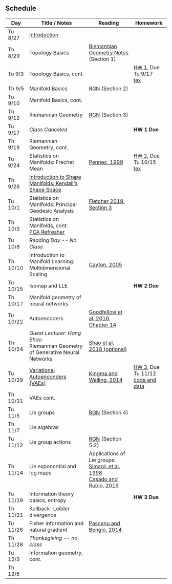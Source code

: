 ## Schedule

| Day      | Title / Notes                                                      | Reading       | Homework                              |
|----------|--------------------------------------------------------------------|---------------|---------------------------------------|
| Tu 8/27  | [Introduction](lectures/L01-Introduction.pdf) | | |
| Th 8/29  | Topology Basics | [Riemannian Geometry Notes](notes/RiemannianGeometryNotes.pdf) (Section 1) | |
| Tu 9/3   | Topology Basics, cont. | | [HW 1](homeworks/hw1.pdf), Due Tu 9/17 <br> [tex](homeworks/hw1.tex)|
| Th 9/5   | Manifold Basics | [RGN](notes/RiemannianGeometryNotes.pdf) (Section 2) | |
| Tu 9/10  | Manifold Basics, cont. | | |
| Th 9/12  | Riemannian Geometry | [RGN](notes/RiemannianGeometryNotes.pdf) (Section 3) | |
| Tu 9/17  | *Class Canceled* | | **HW 1 Due** |
| Th 9/19  | Riemannian Geometry, cont. | | |
| Tu 9/24  | Statistics on Manifolds: Frechet Mean | [Pennec, 1999](http://www-sop.inria.fr/asclepios/Publications/Xavier.Pennec/Pennec.NSIP99.pdf) | [HW 2](homeworks/hw2.pdf), Due Tu 10/15 <br> [tex](homeworks/hw2.tex) |
| Th 9/26  | [Introduction to Shape Manifolds: Kendall's Shape Space](lectures/L09-ShapeManifolds.pdf) | | |
| Tu 10/1  | Statistics on Manifolds: Principal Geodesic Analysis | [Fletcher 2019, Section 3](https://collab.its.virginia.edu/x/xe68yz) | |
| Th 10/3  | Statistics on Manifolds, cont.<br>[PCA Refresher](lectures/PCARefresher.pdf) | | |
| Tu 10/8  | *Reading Day -- No Class* | | |
| Th 10/10 | Introduction to Manifold Learning:<br>Multidimensional Scaling | [Cayton, 2005](http://www.lcayton.com/resexam.pdf) | |
| Tu 10/15 | Isomap and LLE | | **HW 2 Due** |
| Th 10/17 | Manifold geometry of neural networks |  | |
| Tu 10/22 | Autoencoders | [Goodfellow et al. 2016, Chapter 14](https://www.deeplearningbook.org/) | |
| Th 10/24 | *Guest Lecturer: Hang Shao*<br>Riemannian Geometry of Generative Neural Networks | [Shao et al. 2018 (optional)](https://arxiv.org/abs/1711.08014) | |
| Tu 10/29 | [Variational Autoenconders (VAEs)](lectures/VAE.pdf) | [Kingma and Welling, 2014](https://arxiv.org/abs/1312.6114) | [HW 3](homeworks/hw3/hw3.pdf), Due Tu 11/12<br>[code and data](https://github.com/tomfletcher/GeometryOfData/tree/master/homeworks/hw3/) |
| Th 10/31 | VAEs cont. | | |
| Tu 11/5  | Lie groups | [RGN](notes/RiemannianGeometryNotes.pdf) (Section 4) | |
| Th 11/7  | Lie algebras | | |
| Tu 11/12 | Lie group actions | [RGN](notes/RiemannianGeometryNotes.pdf) (Section 5.2) | |
| Th 11/14 | Lie exponential and log maps | Applications of Lie groups:<br>[Simard, et al. 1998](http://yann.lecun.com/exdb/publis/pdf/simard-00.pdf)<br>[Casado and Rubio, 2019](https://arxiv.org/abs/1901.08428) | |
| Tu 11/19 | Information theory basics, entropy | | **HW 3 Due** |
| Th 11/21 | Kullback-Leibler divergence | | |
| Tu 11/26 | Fisher information and natural gradient | [Pascanu and Bengio, 2014](https://arxiv.org/abs/1301.3584) | |
| Th 11/28 | *Thanksgiving -- no class* | | |
| Tu 12/3  | Information geometry, cont. | | |
| Th 12/5  | | | |
